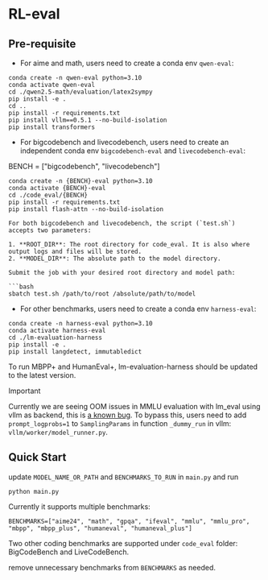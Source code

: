 # RL-eval

## Pre-requisite
- For aime and math, users need to create a conda env `qwen-eval`:
```
conda create -n qwen-eval python=3.10
conda activate qwen-eval
cd ./qwen2.5-math/evaluation/latex2sympy
pip install -e .
cd ..
pip install -r requirements.txt 
pip install vllm==0.5.1 --no-build-isolation
pip install transformers
```

- For bigcodebench and livecodebench, users need to create an independent conda env `bigcodebench-eval` and `livecodebench-eval`:

BENCH = ["bigcodebench", "livecodebench"]

```
conda create -n {BENCH}-eval python=3.10
conda activate {BENCH}-eval
cd ./code_eval/{BENCH}
pip install -r requirements.txt 
pip install flash-attn --no-build-isolation

For both bigcodebench and livecodebench, the script (`test.sh`) accepts two parameters:

1. **ROOT_DIR**: The root directory for code_eval. It is also where output logs and files will be stored.
2. **MODEL_DIR**: The absolute path to the model directory.

Submit the job with your desired root directory and model path:

```bash
sbatch test.sh /path/to/root /absolute/path/to/model
```

- For other benchmarks, users need to create a conda env `harness-eval`:
```
conda create -n harness-eval python=3.10
conda activate harness-eval
cd ./lm-evaluation-harness
pip install -e .
pip install langdetect, immutabledict
```

To run MBPP+ and HumanEval+, lm-evaluation-harness should be updated to the latest version.

> [!IMPORTANT]  
> Currently we are seeing OOM issues in MMLU evaluation with lm_eval using vllm as backend, this is [a known bug](https://github.com/EleutherAI/lm-evaluation-harness/issues/2490). To bypass this, users need to add `prompt_logprobs=1` to `SamplingParams` in function `_dummy_run` in vllm: `vllm/worker/model_runner.py`.

## Quick Start
update `MODEL_NAME_OR_PATH` and `BENCHMARKS_TO_RUN` in `main.py` and run
```
python main.py
```

Currently it supports multiple benchmarks: 
```
BENCHMARKS=["aime24", "math", "gpqa", "ifeval", "mmlu", "mmlu_pro", "mbpp", "mbpp_plus", "humaneval", "humaneval_plus"]
```

Two other coding benchmarks are supported under `code_eval` folder: BigCodeBench and LiveCodeBench.

remove unnecessary benchmarks from `BENCHMARKS` as needed.